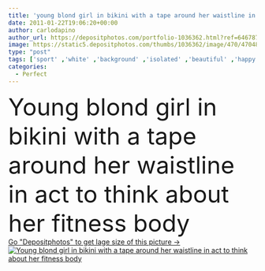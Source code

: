 ```yaml
---
title: 'young blond girl in bikini with a tape around her waistline in act to think about her fitness body'
date: 2011-01-22T19:06:20+00:00
author: carlodapino
author_url: https://depositphotos.com/portfolio-1036362.html?ref=64678756
image: https://static5.depositphotos.com/thumbs/1036362/image/470/4704810/api_thumb_450.jpg?forcejpeg=true
type: "post"
tags: ['sport' ,'white' ,'background' ,'isolated' ,'beautiful' ,'happy' ,'girl' ,'female' ,'young' ,'people' ,'beauty' ,'cheerful' ,'cute' ,'caucasian' ,'healthy' ,'diet' ,'blond' ,'care' ,'line' ,'skin' ,'pretty' ,'figure' ,'think' ,'woman' ,'fingers' ,'with' ,'measure' ,'lifestyle' ,'weight' ,'body' ,'abdomen' ,'belly' ,'fatness' ,'fitness' ,'stomach' ,'tape' ,'waist' ,'toned' ,'in' ,'leg' ,'sexy' ,'perfect' ,'thinking' ,'attractive' ,'calories' ,'slim' ,'waistline' ,'scales' ,'around' ,'workout' ]
categories: 
  - Perfect
---
```

<div aling="center">
            <font size="60"> Young blond girl in bikini with a tape around her waistline in act to think about her fitness body</font>   
</div>
<div>
    <a href='https://static5.depositphotos.com/thumbs/1036362/image/470/4704810/api_thumb_450.jpg?forcejpeg=true?ref=64678756' target=_blank > Go "Depositphotos" to get lage size of this picture ->
        <img href='https://static5.depositphotos.com/thumbs/1036362/image/470/4704810/api_thumb_450.jpg?forcejpeg=true?ref=64678756' src='https://static5.depositphotos.com/1036362/470/i/950/depositphotos_4704810-stock-photo-young-blond-girl-bikini-tape.jpg?forcejpeg=true' alt='Young blond girl in bikini with a tape around her waistline in act to think about her fitness body' >
    </a>
</div>
